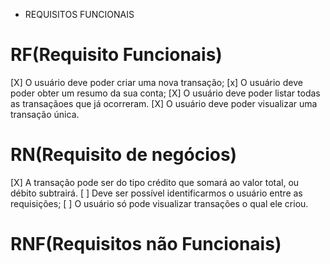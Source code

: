 * REQUISITOS FUNCIONAIS

# RF(Requisito Funcionais)
[X] O usuário deve poder criar uma nova transação;
[x] O usuário deve poder obter um resumo da sua conta;
[X] O usuário deve poder listar todas as transaçãoes que já ocorreram.
[X] O usuário deve poder visualizar uma transação única.

# RN(Requisito de negócios)
[X] A transação pode ser do tipo crédito que somará ao valor total, ou débito subtrairá.
[ ] Deve ser possível identificarmos o usuário entre as requisições;
[ ] O usuário só pode visualizar transações o qual ele criou.

# RNF(Requisitos não Funcionais)
